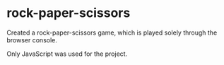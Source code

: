 # rock-paper-scissors

Created a rock-paper-scissors game, which is played solely through the
browser console. 

Only JavaScript was used for the project.
